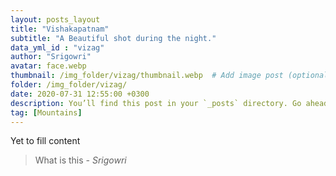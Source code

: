 ```yaml
---
layout: posts_layout
title: "Vishakapatnam"
subtitle: "A Beautiful shot during the night."
data_yml_id : "vizag"
author: "Srigowri"
avatar: face.webp
thumbnail: /img_folder/vizag/thumbnail.webp  # Add image post (optional)
folder: /img_folder/vizag/
date: 2020-07-31 12:55:00 +0300
description: You’ll find this post in your `_posts` directory. Go ahead and edit it and re-build the site to see your changes. # Add post description (optional)
tag: [Mountains]
---
```


Yet to fill content


> What is this <cite>- Srigowri</cite>

